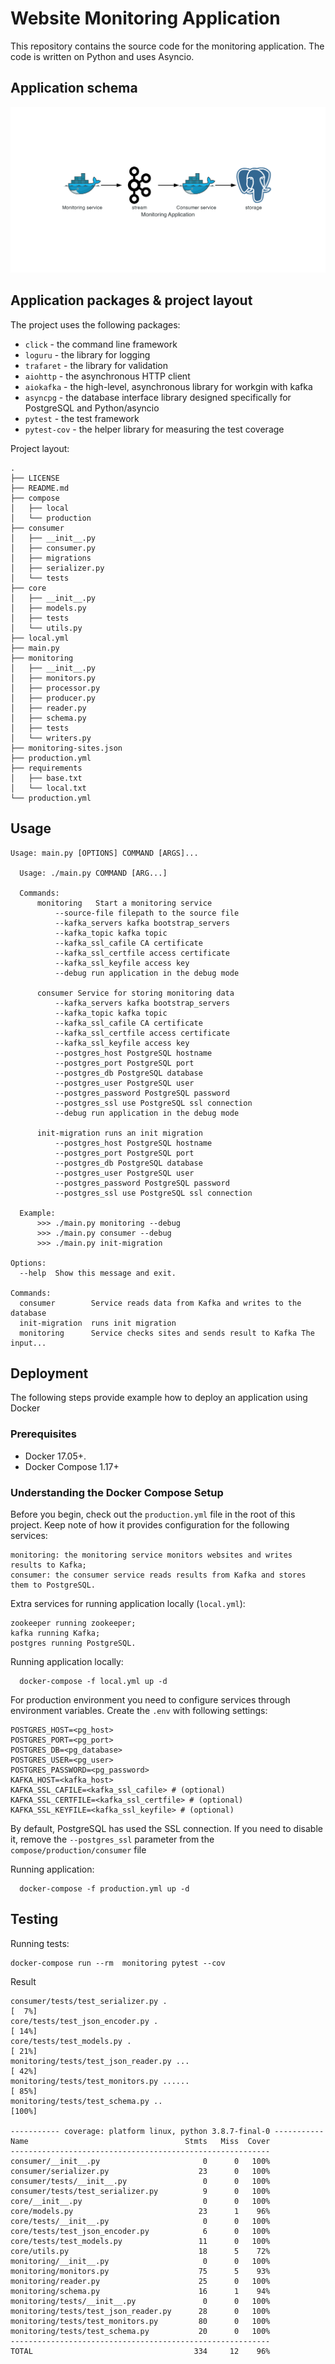 # Website Monitoring Application

This repository contains the source code for the monitoring application. The code
is written on Python and uses Asyncio.

## Application schema

![application downloader](monitoring_application.png)

## Application packages & project layout

The project uses the following packages:

- ``click`` - the command line framework
- ``loguru`` - the library for logging
- ``trafaret`` -  the library for validation
- ``aiohttp`` - the asynchronous HTTP client
- ``aiokafka`` - the high-level, asynchronous library for workgin with kafka
- ``asyncpg`` - the database interface library designed specifically for PostgreSQL and
  Python/asyncio
- ``pytest`` - the test framework
- ``pytest-cov`` - the helper library for measuring the test coverage

Project layout:

```
.
├── LICENSE
├── README.md
├── compose
│   ├── local
│   └── production
├── consumer
│   ├── __init__.py
│   ├── consumer.py
│   ├── migrations
│   ├── serializer.py
│   └── tests
├── core
│   ├── __init__.py
│   ├── models.py
│   ├── tests
│   └── utils.py
├── local.yml
├── main.py
├── monitoring
│   ├── __init__.py
│   ├── monitors.py
│   ├── processor.py
│   ├── producer.py
│   ├── reader.py
│   ├── schema.py
│   ├── tests
│   └── writers.py
├── monitoring-sites.json
├── production.yml
├── requirements
│   ├── base.txt
│   └── local.txt
└── production.yml
```

## Usage

```
Usage: main.py [OPTIONS] COMMAND [ARGS]...

  Usage: ./main.py COMMAND [ARG...]

  Commands:
      monitoring   Start a monitoring service
          --source-file filepath to the source file
          --kafka_servers kafka bootstrap_servers
          --kafka_topic kafka topic
          --kafka_ssl_cafile CA certificate
          --kafka_ssl_certfile access certificate
          --kafka_ssl_keyfile access key
          --debug run application in the debug mode

      consumer Service for storing monitoring data
          --kafka_servers kafka bootstrap_servers
          --kafka_topic kafka topic
          --kafka_ssl_cafile CA certificate
          --kafka_ssl_certfile access certificate
          --kafka_ssl_keyfile access key
          --postgres_host PostgreSQL hostname
          --postgres_port PostgreSQL port
          --postgres_db PostgreSQL database
          --postgres_user PostgreSQL user
          --postgres_password PostgreSQL password
          --postgres_ssl use PostgreSQL ssl connection
          --debug run application in the debug mode

      init-migration runs an init migration
          --postgres_host PostgreSQL hostname
          --postgres_port PostgreSQL port
          --postgres_db PostgreSQL database
          --postgres_user PostgreSQL user
          --postgres_password PostgreSQL password
          --postgres_ssl use PostgreSQL ssl connection

  Example:
      >>> ./main.py monitoring --debug
      >>> ./main.py consumer --debug
      >>> ./main.py init-migration

Options:
  --help  Show this message and exit.

Commands:
  consumer        Service reads data from Kafka and writes to the database
  init-migration  runs init migration
  monitoring      Service checks sites and sends result to Kafka The input...
```

## Deployment

The following steps provide example how to deploy an application using Docker

### Prerequisites

* Docker 17.05+.
* Docker Compose 1.17+

### Understanding the Docker Compose Setup

Before you begin, check out the `production.yml` file in the root of this project. Keep
note of how it provides configuration for the following services:

    monitoring: the monitoring service monitors websites and writes results to Kafka;
    consumer: the consumer service reads results from Kafka and stores them to PostgreSQL.

Extra services for running application locally (`local.yml`):

    zookeeper running zookeeper;
    kafka running Kafka;
    postgres running PostgreSQL.

Running application locally:

      docker-compose -f local.yml up -d

For production environment you need to configure services through environment variables.
Create the `.env` with following settings:

```
POSTGRES_HOST=<pg_host>
POSTGRES_PORT=<pg_port>
POSTGRES_DB=<pg_database>
POSTGRES_USER=<pg_user>
POSTGRES_PASSWORD=<pg_password>
KAFKA_HOST=<kafka_host>
KAFKA_SSL_CAFILE=<kafka_ssl_cafile> # (optional)
KAFKA_SSL_CERTFILE=<kafka_ssl_certfile> # (optional)
KAFKA_SSL_KEYFILE=<kafka_ssl_keyfile> # (optional)
```

By default, PostgreSQL has used the SSL connection. If you need to disable it, remove
the `--postgres_ssl` parameter from the `compose/production/consumer` file

Running application:

      docker-compose -f production.yml up -d

## Testing

Running tests:

```
docker-compose run --rm  monitoring pytest --cov
```

Result

```
consumer/tests/test_serializer.py .                                                                                                                                                                                                                                                                              [  7%]
core/tests/test_json_encoder.py .                                                                                                                                                                                                                                                                                [ 14%]
core/tests/test_models.py .                                                                                                                                                                                                                                                                                      [ 21%]
monitoring/tests/test_json_reader.py ...                                                                                                                                                                                                                                                                         [ 42%]
monitoring/tests/test_monitors.py ......                                                                                                                                                                                                                                                                         [ 85%]
monitoring/tests/test_schema.py ..                                                                                                                                                                                                                                                                               [100%]

----------- coverage: platform linux, python 3.8.7-final-0 -----------
Name                                   Stmts   Miss  Cover
----------------------------------------------------------
consumer/__init__.py                       0      0   100%
consumer/serializer.py                    23      0   100%
consumer/tests/__init__.py                 0      0   100%
consumer/tests/test_serializer.py          9      0   100%
core/__init__.py                           0      0   100%
core/models.py                            23      1    96%
core/tests/__init__.py                     0      0   100%
core/tests/test_json_encoder.py            6      0   100%
core/tests/test_models.py                 11      0   100%
core/utils.py                             18      5    72%
monitoring/__init__.py                     0      0   100%
monitoring/monitors.py                    75      5    93%
monitoring/reader.py                      25      0   100%
monitoring/schema.py                      16      1    94%
monitoring/tests/__init__.py               0      0   100%
monitoring/tests/test_json_reader.py      28      0   100%
monitoring/tests/test_monitors.py         80      0   100%
monitoring/tests/test_schema.py           20      0   100%
----------------------------------------------------------
TOTAL                                    334     12    96%
```
